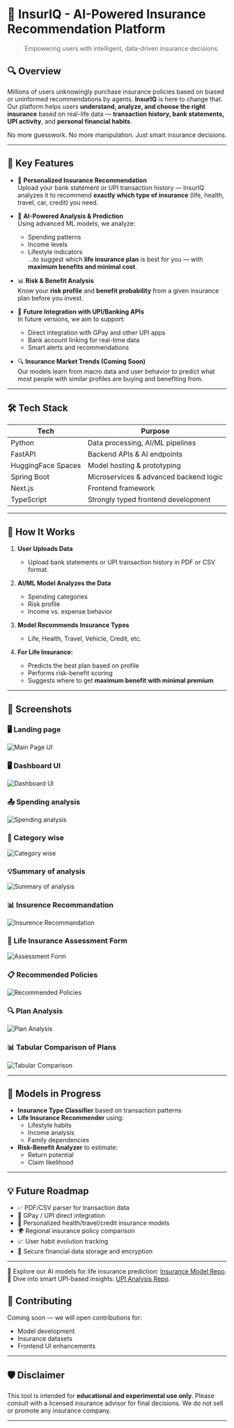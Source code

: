 # 🧠 InsurIQ - AI-Powered Insurance Recommendation Platform

> Empowering users with intelligent, data-driven insurance decisions.

## 🔍 Overview

Millions of users unknowingly purchase insurance policies based on biased or uninformed recommendations by agents. **InsurIQ** is here to change that.  
Our platform helps users **understand, analyze, and choose the right insurance** based on real-life data — **transaction history, bank statements, UPI activity**, and **personal financial habits**.

No more guesswork. No more manipulation. Just smart insurance decisions.

---

## 🎯 Key Features

- 🔎 **Personalized Insurance Recommendation**  
  Upload your bank statement or UPI transaction history — InsurIQ analyzes it to recommend **exactly which type of insurance** (life, health, travel, car, credit) you need.

- 🧠 **AI-Powered Analysis & Prediction**  
  Using advanced ML models, we analyze:
  - Spending patterns
  - Income levels
  - Lifestyle indicators  
  ...to suggest which **life insurance plan** is best for you — with **maximum benefits and minimal cost**.

- 📊 **Risk & Benefit Analysis**  
  Know your **risk profile** and **benefit probability** from a given insurance plan before you invest.

- 🔗 **Future Integration with UPI/Banking APIs**  
  In future versions, we aim to support:
  - Direct integration with GPay and other UPI apps
  - Bank account linking for real-time data
  - Smart alerts and recommendations

- 🔍 **Insurance Market Trends (Coming Soon)**  
  Our models learn from macro data and user behavior to predict what most people with similar profiles are buying and benefiting from.

---

## 🛠️ Tech Stack

| Tech       | Purpose                                |
|------------|----------------------------------------|
| Python     | Data processing, AI/ML pipelines       |
| FastAPI    | Backend APIs & AI endpoints            |
| HuggingFace Spaces | Model hosting & prototyping     |
| Spring Boot| Microservices & advanced backend logic |
| Next.js    | Frontend framework                     |
| TypeScript | Strongly typed frontend development    |

---

## 🚀 How It Works

1. **User Uploads Data**  
   - Upload bank statements or UPI transaction history in PDF or CSV format.

2. **AI/ML Model Analyzes the Data**  
   - Spending categories
   - Risk profile
   - Income vs. expense behavior

3. **Model Recommends Insurance Types**  
   - Life, Health, Travel, Vehicle, Credit, etc.

4. **For Life Insurance:**
   - Predicts the best plan based on profile
   - Performs risk-benefit scoring
   - Suggests where to get **maximum benefit with minimal premium**

---

## 📸 Screenshots

### 🖥️ Landing page

![Main Page UI](./assests/main_page.png)

### 🖥️ Dashboard UI

![Dashboard UI](./assests/dashboard.png)

### 📤 Spending analysis
![Spending analysis](./assests/spending.png)

### 📄 Category wise
![Category wise](./assests/category.png)

### 💡Summary of analysis
![Summary of analysis](./assests/summary.png)

### 📊 Insurence Recommandation
![Insurence Recommandation](./assests/insurence_reco.png)

### 📝 Life Insurance Assessment Form

![Assessment Form](https://github.com/user-attachments/assets/ae843fdf-e738-43b7-b4d4-5f84c1fa728d)


### 📋 Recommended Policies


![Recommended Policies](https://github.com/user-attachments/assets/ac14b534-7963-421f-81c5-515f3a692503)


### 🔍 Plan Analysis

![Plan Analysis](https://github.com/user-attachments/assets/50e68e1b-5c64-4d5e-8647-11b4e8fad513)


### 📊 Tabular Comparison of Plans

![Tabular Comparison](https://github.com/user-attachments/assets/db7eec75-f544-40f7-8ac1-cbb569528d64)


---

## 🧪 Models in Progress

- **Insurance Type Classifier** based on transaction patterns  
- **Life Insurance Recommender** using:
  - Lifestyle habits
  - Income analysis
  - Family dependencies  
- **Risk-Benefit Analyzer** to estimate:
  - Return potential
  - Claim likelihood

---

## 💡 Future Roadmap

- ✅ PDF/CSV parser for transaction data  
- 🔄 GPay / UPI direct integration  
- 🧠 Personalized health/travel/credit insurance models  
- 🌍 Regional insurance policy comparison  
- 📈 User habit evolution tracking  
- 🔐 Secure financial data storage and encryption

---

🔬 Explore our AI models for life insurance prediction: [Insurance Model Repo](https://github.com/Insurance-AI/userplan-synth.git).  
💸 Dive into smart UPI-based insights: [UPI Analysis Repo](https://github.com/Insurance-AI/UPI_Based_Analysis.git).  


## 🤝 Contributing

Coming soon — we will open contributions for:
- Model development
- Insurance datasets
- Frontend UI enhancements

---

## 🛡️ Disclaimer

This tool is intended for **educational and experimental use only**. Please consult with a licensed insurance advisor for final decisions. We do not sell or promote any insurance company.

---



